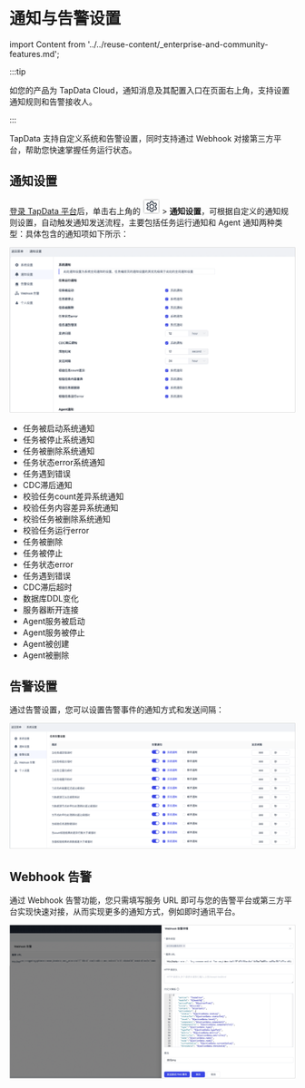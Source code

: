 # 通知与告警设置

import Content from '../../reuse-content/_enterprise-and-community-features.md';

<Content />

:::tip

如您的产品为 TapData Cloud，通知消息及其配置入口在页面右上角，支持设置通知规则和告警接收人。

:::

TapData 支持自定义系统和告警设置，同时支持通过 Webhook 对接第三方平台，帮助您快速掌握任务运行状态。

## 通知设置

[登录 TapData 平台](../log-in.md)后，单击右上角的 ![setting_icon](../../images/setting_icon.png) > **通知设置**，可根据自定义的通知规则设置，自动触发通知发送流程，主要包括任务运行通知和 Agent 通知两种类型：具体包含的通知项如下所示：

![](../../images/system_notification_1.png)

- 任务被启动系统通知
- 任务被停止系统通知
- 任务被删除系统通知
- 任务状态error系统通知
- 任务遇到错误
- CDC滞后通知
- 校验任务count差异系统通知
- 校验任务内容差异系统通知
- 校验任务被删除系统通知
- 校验任务运行error
- 任务被删除
- 任务被停止
- 任务状态error
- 任务遇到错误
- CDC滞后超时
- 数据库DDL变化
- 服务器断开连接
- Agent服务被启动
- Agent服务被停止
- Agent被创建
- Agent被删除

## 告警设置

通过告警设置，您可以设置告警事件的通知方式和发送间隔：

![](../../images/system_notification_2.png)

## Webhook 告警

通过 Webhook 告警功能，您只需填写服务 URL 即可与您的告警平台或第三方平台实现快速对接，从而实现更多的通知方式，例如即时通讯平台。

![Webhook 设置](../../images/webhook_settings.png)

